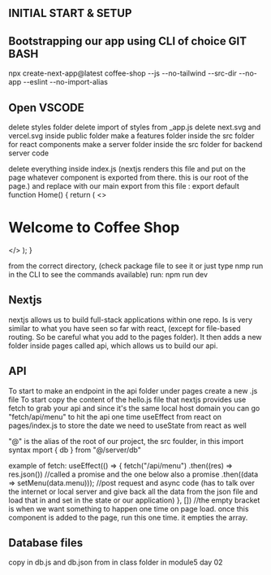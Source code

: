## INITIAL START & SETUP
## Bootstrapping our app using CLI of choice GIT BASH 
npx create-next-app@latest coffee-shop --js --no-tailwind --src-dir --no-app --eslint --no-import-alias

## Open VSCODE

delete styles folder
delete import of styles from _app.js
delete next.svg and vercel.svg inside public folder
make a features folder inside the src folder for react components
make a server folder inside the src folder for backend server code

delete everything inside index.js (nextjs renders this file and put on the page whatever component is exported from there. this is our root of the page.) and replace with our main export from this file :
export default function Home() {
  return (
    <>
      <h1>Welcome to Coffee Shop</h1>
    </>
  );
}


from the correct directory, (check package file to see it or just type nmp run in the CLI to see the commands available) run:
npm run dev

## Nextjs
nextjs allows us to build full-stack applications within one repo. Is is very similar to what you have seen so far with react, (except for file-based routing. So be careful what you add to the pages folder). It then adds a new folder inside pages called api, which allows us to build our api.

## API
To start to make an endpoint in the api folder under pages create a new .js file
To start copy the content of the hello.js file that nextjs provides
use fetch to grab your api and since it's the same local host domain you can go "fetch/api/menu"
to hit the api one time useEffect from react on pages/index.js
to store the date we need to useState from react as well

"@" is the alias of the root of our project, the src foulder, in this import syntax mport { db } from "@/server/db"

example of fetch:
  useEffect(() => {
    fetch("/api/menu")
    .then((res) => res.json()) //called a promise and the one below also a promise
    .then((data => setMenu(data.menu))); //post request and async code (has to talk over the internet or local server and give back all the data from the json file and load that in and set in the state or our application)
  }, []) //the empty bracket is when we want something to happen one time on page load. once this component is added to the page, run this one time. it empties the array.

## Database files
copy in db.js and db.json from in class folder in module5 day 02